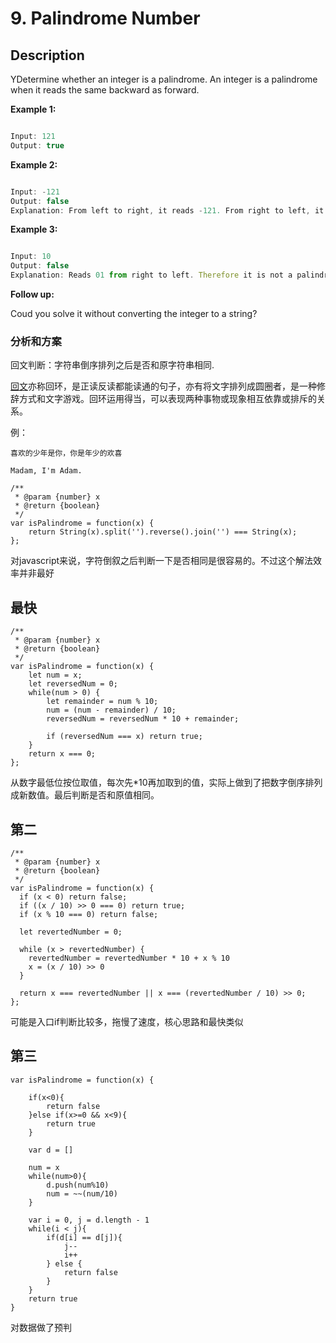 # 9. Palindrome Number

## Description

YDetermine whether an integer is a palindrome. An integer is a palindrome when it reads the same backward as forward.

**Example 1:**

```js

Input: 121
Output: true

```
**Example 2:**

```js

Input: -121
Output: false
Explanation: From left to right, it reads -121. From right to left, it becomes 121-. Therefore it is not a palindrome.

```
**Example 3:**

```js

Input: 10
Output: false
Explanation: Reads 01 from right to left. Therefore it is not a palindrome.

```

**Follow up:**

Coud you solve it without converting the integer to a string?

### 分析和方案

回文判断：字符串倒序排列之后是否和原字符串相同.

[回文](https://zh.wikipedia.org/wiki/回文)亦称回环，是正读反读都能读通的句子，亦有将文字排列成圆圈者，是一种修辞方式和文字游戏。回环运用得当，可以表现两种事物或现象相互依靠或排斥的关系。

例：

```
喜欢的少年是你，你是年少的欢喜

Madam, I'm Adam.
```

```
/**
 * @param {number} x
 * @return {boolean}
 */
var isPalindrome = function(x) {
    return String(x).split('').reverse().join('') === String(x);
};

```
对javascript来说，字符倒叙之后判断一下是否相同是很容易的。不过这个解法效率并非最好

## 最快

```
/**
 * @param {number} x
 * @return {boolean}
 */
var isPalindrome = function(x) {
    let num = x;
    let reversedNum = 0;
    while(num > 0) {
        let remainder = num % 10;
        num = (num - remainder) / 10;
        reversedNum = reversedNum * 10 + remainder;

        if (reversedNum === x) return true;
    }
    return x === 0;
};

```

从数字最低位按位取值，每次先*10再加取到的值，实际上做到了把数字倒序排列成新数值。最后判断是否和原值相同。


## 第二

```
/**
 * @param {number} x
 * @return {boolean}
 */
var isPalindrome = function(x) {
  if (x < 0) return false;
  if ((x / 10) >> 0 === 0) return true;
  if (x % 10 === 0) return false;

  let revertedNumber = 0;

  while (x > revertedNumber) {
    revertedNumber = revertedNumber * 10 + x % 10
    x = (x / 10) >> 0
  }

  return x === revertedNumber || x === (revertedNumber / 10) >> 0;
};

```

可能是入口if判断比较多，拖慢了速度，核心思路和最快类似


## 第三

```
var isPalindrome = function(x) {
    
    if(x<0){
        return false
    }else if(x>=0 && x<9){
        return true
    }
    
    var d = []
    
    num = x
    while(num>0){
        d.push(num%10)
        num = ~~(num/10)
    }
    
    var i = 0, j = d.length - 1
    while(i < j){
        if(d[i] == d[j]){
            j--
            i++
        } else {
            return false
        }
    }
    return true
}
```
对数据做了预判

